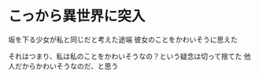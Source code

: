 # こっから異世界に突入

坂を下る少女が私と同じだと考えた途端
彼女のことをかわいそうに思えた

それはつまり、私は私のことをかわいそうなの？という疑念は切って捨てた
他人だからかわいそうなのだ、と思う

